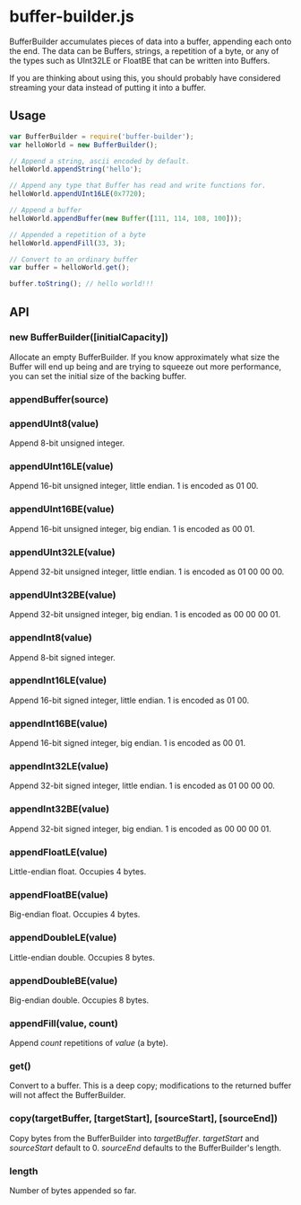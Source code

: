 # buffer-builder.js

BufferBuilder accumulates pieces of data into a buffer, appending each onto the end. The data can be Buffers, strings, a repetition of a byte, or any of the types such as UInt32LE or FloatBE that can be written into Buffers.

If you are thinking about using this, you should probably have considered streaming your data instead of putting it into a buffer.

## Usage

``` js
var BufferBuilder = require('buffer-builder');
var helloWorld = new BufferBuilder();

// Append a string, ascii encoded by default.
helloWorld.appendString('hello');

// Append any type that Buffer has read and write functions for.
helloWorld.appendUInt16LE(0x7720);

// Append a buffer
helloWorld.appendBuffer(new Buffer([111, 114, 108, 100]));

// Appended a repetition of a byte
helloWorld.appendFill(33, 3);

// Convert to an ordinary buffer
var buffer = helloWorld.get();

buffer.toString(); // hello world!!!
```

## API

### new BufferBuilder([initialCapacity])
Allocate an empty BufferBuilder. If you know approximately what size the Buffer will end up being and are trying to squeeze out more performance, you can set the initial size of the backing buffer.

### appendBuffer(source)

### appendUInt8(value)
Append 8-bit unsigned integer.

### appendUInt16LE(value)
Append 16-bit unsigned integer, little endian. 1 is encoded as 01 00.

### appendUInt16BE(value)
Append 16-bit unsigned integer, big endian. 1 is encoded as 00 01.

### appendUInt32LE(value)
Append 32-bit unsigned integer, little endian. 1 is encoded as 01 00 00 00.

### appendUInt32BE(value)
Append 32-bit unsigned integer, big endian. 1 is encoded as 00 00 00 01.

### appendInt8(value)
Append 8-bit signed integer.

### appendInt16LE(value)
Append 16-bit signed integer, little endian. 1 is encoded as 01 00.

### appendInt16BE(value)
Append 16-bit signed integer, big endian. 1 is encoded as 00 01.

### appendInt32LE(value)
Append 32-bit signed integer, little endian. 1 is encoded as 01 00 00 00.

### appendInt32BE(value)
Append 32-bit signed integer, big endian. 1 is encoded as 00 00 00 01.

### appendFloatLE(value)
Little-endian float. Occupies 4 bytes.

### appendFloatBE(value)
Big-endian float. Occupies 4 bytes.

### appendDoubleLE(value)
Little-endian double. Occupies 8 bytes.

### appendDoubleBE(value)
Big-endian double. Occupies 8 bytes.

### appendFill(value, count)
Append _count_ repetitions of _value_ (a byte).

### get()
Convert to a buffer. This is a deep copy; modifications to the returned buffer will not affect the BufferBuilder.

### copy(targetBuffer, [targetStart], [sourceStart], [sourceEnd])
Copy bytes from the BufferBuilder into _targetBuffer_. _targetStart_ and _sourceStart_ default to 0. _sourceEnd_ defaults to the BufferBuilder's length.

### length
Number of bytes appended so far.

